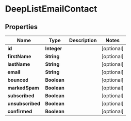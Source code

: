 
# DeepListEmailContact

## Properties
Name | Type | Description | Notes
------------ | ------------- | ------------- | -------------
**id** | **Integer** |  |  [optional]
**firstName** | **String** |  |  [optional]
**lastName** | **String** |  |  [optional]
**email** | **String** |  |  [optional]
**bounced** | **Boolean** |  |  [optional]
**markedSpam** | **Boolean** |  |  [optional]
**subscribed** | **Boolean** |  |  [optional]
**unsubscribed** | **Boolean** |  |  [optional]
**confirmed** | **Boolean** |  |  [optional]



